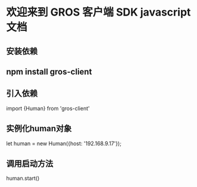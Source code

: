 # 欢迎来到 GROS 客户端 SDK javascript 文档

## 安装依赖
## npm install gros-client

## 引入依赖
import {Human} from 'gros-client'

## 实例化human对象
let human = new Human({host: '192.168.9.17'});

## 调用启动方法
human.start()
